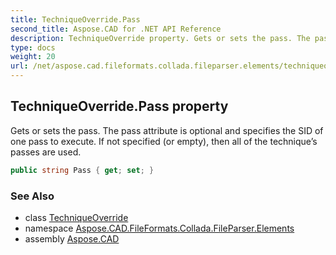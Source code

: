 ```yaml
---
title: TechniqueOverride.Pass
second_title: Aspose.CAD for .NET API Reference
description: TechniqueOverride property. Gets or sets the pass. The pass attribute is optional and specifies the SID of one pass to execute. If not specified or empty then all of the techniques passes are used
type: docs
weight: 20
url: /net/aspose.cad.fileformats.collada.fileparser.elements/techniqueoverride/pass/
---
```

## TechniqueOverride.Pass property

Gets or sets the pass. The pass attribute is optional and specifies the SID of one pass to execute. If not specified (or empty), then all of the technique’s passes are used.

```csharp
public string Pass { get; set; }
```

### See Also

* class [TechniqueOverride](../)
* namespace [Aspose.CAD.FileFormats.Collada.FileParser.Elements](../../techniqueoverride/)
* assembly [Aspose.CAD](../../../)


